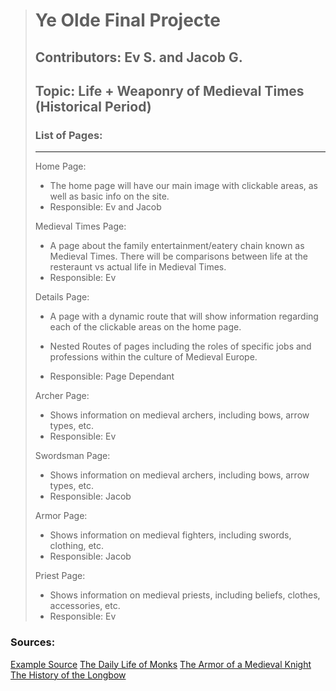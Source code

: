 > # Ye Olde Final Projecte
>
> ## Contributors: Ev S. and Jacob G.
>
> ## Topic: Life + Weaponry of Medieval Times (Historical Period)
>
> ### List of Pages:
>
> ---
>
> Home Page:
>
> - The home page will have our main image with clickable areas, as well as basic info on the site.
> - Responsible: Ev and Jacob
>
> Medieval Times Page:
>
> - A page about the family entertainment/eatery chain known as Medieval Times. There will be comparisons between life at the resteraunt vs actual life in Medieval Times.
> - Responsible: Ev
>
> Details Page:
>
> - A page with a dynamic route that will show information regarding each of the clickable areas on the home page.
>
> - Nested Routes of pages including the roles of specific jobs and professions within the culture of Medieval Europe.
> - Responsible: Page Dependant
>
> Archer Page:
>
> - Shows information on medieval archers, including bows, arrow types, etc.
> - Responsible: Ev
>
> Swordsman Page:
>
> - Shows information on medieval archers, including bows, arrow types, etc.
> - Responsible: Jacob
>
> Armor Page:
>
> - Shows information on medieval fighters, including swords, clothing, etc.
> - Responsible: Jacob
>
> Priest Page:
>
> - Shows information on medieval priests, including beliefs, clothes, accessories, etc.
> - Responsible: Ev

### Sources:

[Example Source](https://en.wikipedia.org/wiki/Medieval_Times)
[The Daily Life of Monks](https://www.worldhistory.org/article/1293/the-daily-life-of-medieval-monks/)
[The Armor of a Medieval Knight](https://www.worldhistory.org/article/1244/the-armour-of-an-english-medieval-knight/)
[The History of the Longbow](https://www.historic-uk.com/HistoryUK/HistoryofEngland/The-Longbow/)
